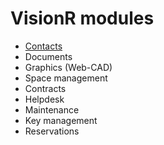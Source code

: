 <!-- TITLE: User guide -->
<!-- SUBTITLE: Dokumentation of the VisionR modules -->

# VisionR modules
* [Contacts](/en-US/modules/contacts)
* Documents
* Graphics (Web-CAD)
* Space management
* Contracts
* Helpdesk
* Maintenance
* Key management
* Reservations
